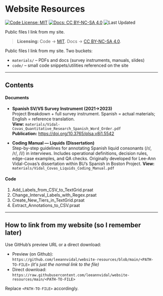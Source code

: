 # Website Resources

[![Code License: MIT](https://img.shields.io/github/license/leeannvidal/website-resources)](LICENSE)
[![Docs: CC BY-NC-SA 4.0](https://img.shields.io/badge/Docs-CC%20BY--NC--SA%204.0-lightgrey.svg)](https://creativecommons.org/licenses/by-nc-sa/4.0/)
![Last Updated](https://img.shields.io/github/last-commit/leeannvidal/website-resources)

Public files I link from my site.

> **Licensing:** Code → [MIT](LICENSE). Docs → [CC BY-NC-SA 4.0](LICENSE-docs.md).


Public files I link from my site. Two buckets:
- `materials/` – PDFs and docs (survey instruments, manuals, slides)
- `code/` – small code snippets/utilities referenced on the site

---

## Contents

#### Documents

- **Spanish SV/VS Survey Instrument (2021→2023)**  
  Project Breakdown + full survey instrument. Spanish = actual materials; English = reference translation.  
  **View:** `materials/Vidal-Covas_Quantitative_Research_Spanish_Word_Order.pdf`  
  **Publication:** https://doi.org/10.3765/plsa.v8i1.5542

- **Coding Manual — Liquids (Dissertation)**  
  Step-by-step guidelines for annotating Spanish liquid consonants (/ɾ/, /r/, /l/) in interviews. Includes operational definitions, decision rules, edge-case examples, and QA checks. Originally developed for Lee-Ann Vidal-Covas’s dissertation within BU’s Spanish in Boston Project.
  **View:** `materials/Vidal_Covas_Liquids_Coding_Manual.pdf`

#### Code
  1. Add_Labels_from_CSV_to_TextGrid.praat
  2. Change_Interval_Labels_with_Regex.praat
  3. Create_New_Tiers_in_TextGrid.praat
  4. Extract_Annotations_to_CSV.praat
---

## How to link from my website (so I remember later)

Use GitHub’s preview URL or a direct download:

- Preview (on Github):  
  `https://github.com/leeannvidal/website-resources/blob/main/<PATH-TO-FILE>` *(it's just the normal link to the file)*
- Direct download:  
  `https://raw.githubusercontent.com/leeannvidal/website-resources/main/<PATH-TO-FILE>`

Replace `<PATH-TO-FILE>` accordingly.